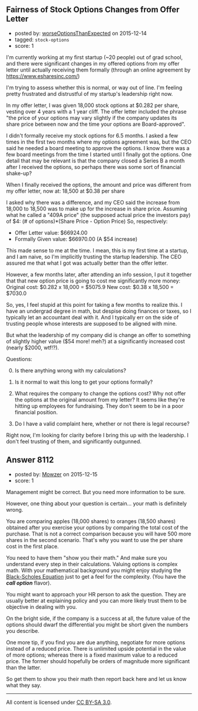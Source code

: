 ## Fairness of Stock Options Changes from Offer Letter

- posted by: [worseOptionsThanExpected](https://stackexchange.com/users/7470498/worseoptionsthanexpected) on 2015-12-14
- tagged: `stock-options`
- score: 1

I'm currently working at my first startup (~20 people) out of grad school, and there were significant changes in my offered options from my offer letter until actually receiving them formally (through an online agreement by https://www.esharesinc.com/)

I'm trying to assess whether this is normal, or way out of line. I'm feeling pretty frustrated and distrustful of my startup's leadership right now.

In my offer letter, I was given 18,000 stock options at $0.282 per share, vesting over 4 years with a 1 year cliff. The offer letter included the phrase "the price of your options may vary slightly if the company updates its share price between now and the time your options are Board-approved".

I didn't formally receive my stock options for 6.5 months. I asked a few times in the first two months where my options agreement was, but the CEO said he needed a board meeting to approve the options. I know there was a few board meetings from the time I started until I finally got the options. One detail that may be relevant is that the company closed a Series B a month after I received the options, so perhaps there was some sort of financial shake-up?

When I finally received the options, the amount and price was different from my offer letter, now at:
18,500 at $0.38 per share

I asked why there was a difference, and my CEO said the increase from 18,000 to 18,500 was to make up for the increase in share price. Assuming what he called a "409A price" (the supposed actual price the investors pay) of $4:
(# of options)*(Share Price - Option Price)
So, respectively:
* Offer Letter value:   $66924.00
* Formally Given value: $66970.00
(A $54 increase)

This made sense to me at the time. I mean, this is my first time at a startup, and I am naive, so I'm implicitly trusting the startup leadership. The CEO assured me that what I got was actually better than the offer letter.

However, a few months later, after attending an info session, I put it together that that new option price is going to cost me significantly more money:
Original cost: $0.282 x 18,000 = $5075.9
New cost:      $0.38  x 18,500 = $7030.0

So, yes, I feel stupid at this point for taking a few months to realize this. I have an undergrad degree in math, but despise doing finances or taxes, so I typically let an accountant deal with it. And I typically err on the side of trusting people whose interests are supposed to be aligned with mine.

But what the leadership of my company did is change an offer to something of slightly higher value ($54 more! meh?) at a significantly increased cost (nearly $2000, wtf!?).

Questions:

0) Is there anything wrong with my calculations?

1) Is it normal to wait this long to get your options formally?

2) What requires the company to change the options cost? Why not offer the options at the original amount from my letter? It seems like they're hitting up employees for fundraising. They don't seem to be in a poor financial position.

3) Do I have a valid complaint here, whether or not there is legal recourse?

Right now, I'm looking for clarity before I bring this up with the leadership. I don't feel trusting of them, and significantly outgunned.





## Answer 8112

- posted by: [Mowzer](https://stackexchange.com/users/1803081/mowzer) on 2015-12-15
- score: 1

<p>Management might be correct. But you need more information to be sure.</p>

<p>However, one thing about your question is certain... your math is definitely wrong.</p>

<p>You are comparing apples (18,000 shares) to oranges (18,500 shares) obtained after you exercise your options by comparing the total cost of the purchase. That is not a correct comparison because you will have 500 more shares in the second scenario. That's why you want to use the per share cost in the first place.</p>

<p>You need to have them "show you their math." And make sure you understand every step in their calculations. Valuing options is complex math. With your mathematical background you might enjoy studying the <a href="https://en.wikipedia.org/wiki/Black%E2%80%93Scholes_equation" rel="nofollow">Black-Scholes Equation</a> just to get a feel for the complexity. (You have the <strong><em>call option</em></strong> flavor).</p>

<p>You might want to approach your HR person to ask the question. They are usually better at explaining policy and you can more likely trust them to be objective in dealing with you.</p>

<p>On the bright side, if the company is a success at all, the future value of the options should dwarf the differential you might be short given the numbers you describe.</p>

<p>One more tip, if you find you are due anything, negotiate for more options instead of a reduced price. There is unlimited upside potential in the value of more options; whereas there is a fixed maximum value to a reduced price. The former should hopefully be orders of magnitude more significant than the latter.</p>

<p>So get them to show you their math then report back here and let us know what they say.</p>




---

All content is licensed under [CC BY-SA 3.0](https://creativecommons.org/licenses/by-sa/3.0/).
